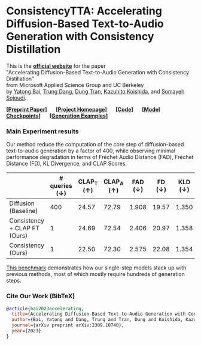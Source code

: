 # ConsistencyTTA: Accelerating Diffusion-Based Text-to-Audio Generation with Consistency Distillation

This is the [**official website**](https://consistency-tta.github.io) for the paper \
"Accelerating Diffusion-Based Text-to-Audio Generation with Consistency Distillation" \
from Microsoft Applied Science Group and UC Berkeley \
by [Yatong Bai](https://bai-yt.github.io),
[Trung Dang](https://www.microsoft.com/applied-sciences/people/trung-dang),
[Dung Tran](https://www.microsoft.com/applied-sciences/people/dung-tran),
[Kazuhito Koishida](https://www.microsoft.com/applied-sciences/people/kazuhito-koishida),
and [Somayeh Sojoudi](https://people.eecs.berkeley.edu/~sojoudi/).

**[[Preprint Paper](https://arxiv.org/abs/2309.10740)]** &nbsp;&nbsp;&nbsp;&nbsp;
**[[Project Homepage](https://consistency-tta.github.io)]** &nbsp;&nbsp;&nbsp;&nbsp;
**[[Code](https://github.com/Bai-YT/ConsistencyTTA)]** &nbsp;&nbsp;&nbsp;&nbsp;
**[[Model Checkpoints](https://huggingface.co/Bai-YT/ConsistencyTTA)]** &nbsp;&nbsp;&nbsp;&nbsp;
**[[Generation Examples](https://consistency-tta.github.io/demo.html)]**


### Main Experiment results

Our method reduce the computation of the core step of diffusion-based text-to-audio generation by a factor of 400, while observing minimal performance degradation in terms of Fréchet Audio Distance (FAD), Fréchet Distance (FD), KL Divergence, and CLAP Scores.

|                              | # queries (↓) | CLAP<sub>T</sub> (↑) | CLAP<sub>A</sub> (↑) | FAD (↓) | FD (↓) | KLD (↓) |
|------------------------------|---------------|----------------------|----------------------|---------|--------|---------|
| Diffusion (Baseline)         | 400           | 24.57                | 72.79                | 1.908   | 19.57  | 1.350   |
| Consistency + CLAP FT (Ours) | 1             | 24.69                | 72.54                | 2.406   | 20.97  | 1.358   |
| Consistency (Ours)           | 1             | 22.50                | 72.30                | 2.575   | 22.08  | 1.354   |

[This benchmark](https://paperswithcode.com/sota/audio-generation-on-audiocaps) demonstrates how our single-step models stack up with previous methods, most of which mostly require hundreds of generation steps.


### Cite Our Work (BibTeX)

```bibtex
@article{bai2023accelerating,
  title={Accelerating Diffusion-Based Text-to-Audio Generation with Consistency Distillation},
  author={Bai, Yatong and Dang, Trung and Tran, Dung and Koishida, Kazuhito and Sojoudi, Somayeh},
  journal={arXiv preprint arXiv:2309.10740},
  year={2023}
}
```
